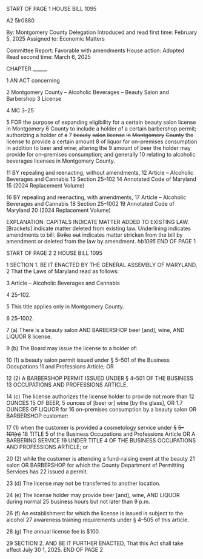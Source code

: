 START OF PAGE 1
HOUSE BILL 1095

A2 5lr0880

By: Montgomery County Delegation
Introduced and read first time: February 5, 2025
Assigned to: Economic Matters

Committee Report: Favorable with amendments
House action: Adopted
Read second time: March 6, 2025

CHAPTER ______

1 AN ACT concerning

2 Montgomery County – Alcoholic Beverages – Beauty Salon and Barbershop
3 License

4 MC 3–25

5 FOR the purpose of expanding eligibility for a certain beauty salon license in Montgomery
6 County to include a holder of a certain barbershop permit; authorizing a holder of ~~a~~
7 ~~beauty~~ ~~salon~~ ~~license~~ ~~in~~ ~~Montgomery~~ ~~County~~ the license to provide a certain amount
8 of liquor for on–premises consumption in addition to beer and wine; altering the
9 amount of beer the holder may provide for on–premises consumption; and generally
10 relating to alcoholic beverages licenses in Montgomery County.

11 BY repealing and reenacting, without amendments,
12 Article – Alcoholic Beverages and Cannabis
13 Section 25–102
14 Annotated Code of Maryland
15 (2024 Replacement Volume)

16 BY repealing and reenacting, with amendments,
17 Article – Alcoholic Beverages and Cannabis
18 Section 25–1002
19 Annotated Code of Maryland
20 (2024 Replacement Volume)

EXPLANATION: CAPITALS INDICATE MATTER ADDED TO EXISTING LAW.
[Brackets] indicate matter deleted from existing law.
Underlining indicates amendments to bill.
~~Strike~~ ~~out~~ indicates matter stricken from the bill by amendment or deleted from the law by
amendment. *hb1095*
END OF PAGE 1

START OF PAGE 2
2 HOUSE BILL 1095

1 SECTION 1. BE IT ENACTED BY THE GENERAL ASSEMBLY OF MARYLAND,
2 That the Laws of Maryland read as follows:

3 Article – Alcoholic Beverages and Cannabis

4 25–102.

5 This title applies only in Montgomery County.

6 25–1002.

7 (a) There is a beauty salon AND BARBERSHOP beer [and], wine, AND LIQUOR
8 license.

9 (b) The Board may issue the license to a holder of:

10 (1) a beauty salon permit issued under § 5–501 of the Business Occupations
11 and Professions Article; OR

12 (2) A BARBERSHOP PERMIT ISSUED UNDER § 4–501 OF THE BUSINESS
13 OCCUPATIONS AND PROFESSIONS ARTICLE.

14 (c) The license authorizes the license holder to provide not more than 12 OUNCES
15 OF BEER, 5 ounces of [beer or] wine [by the glass], OR 1.7 OUNCES OF LIQUOR for
16 on–premises consumption by a beauty salon OR BARBERSHOP customer:

17 (1) when the customer is provided a cosmetology service under ~~§~~ ~~5–101(n)~~
18 TITLE 5 of the Business Occupations and Professions Article OR A BARBERING SERVICE
19 UNDER TITLE 4 OF THE BUSINESS OCCUPATIONS AND PROFESSIONS ARTICLE; or

20 (2) while the customer is attending a fund–raising event at the beauty
21 salon OR BARBERSHOP for which the County Department of Permitting Services has
22 issued a permit.

23 (d) The license may not be transferred to another location.

24 (e) The license holder may provide beer [and], wine, AND LIQUOR during normal
25 business hours but not later than 9 p.m.

26 (f) An establishment for which the license is issued is subject to the alcohol
27 awareness training requirements under § 4–505 of this article.

28 (g) The annual license fee is $100.

29 SECTION 2. AND BE IT FURTHER ENACTED, That this Act shall take effect July
30 1, 2025.
END OF PAGE 2